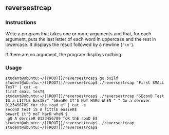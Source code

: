 ## reversestrcap

### Instructions

Write a program that takes one or more arguments and that, for each argument, puts the last letter of each word in uppercase and the rest in lowercase. It displays the result followed by a newline (`'\n'`).

If there are no argument, the program displays nothing.

### Usage

```console
student@ubuntu:~/[[ROOT]]/reversestrcap$ go build
student@ubuntu:~/[[ROOT]]/reversestrcap$ ./reversestrcap "First SMALL TesT" | cat -e
firsT smalL tesT$
student@ubuntu:~/[[ROOT]]/reversestrcap$ ./reversestrcap "SEconD Test IS a LItTLE EasIEr" "bEwaRe IT'S NoT HARd WhEN " " Go a dernier 0123456789 for the road e" | cat -e
seconD tesT iS A littlE easieR$
bewarE it'S noT harD wheN $
 gO A dernieR 0123456789 foR thE roaD E$
student@ubuntu:~/[[ROOT]]/reversestrcap$ ./reversestrcap
student@ubuntu:~/[[ROOT]]/reversestrcap$
```
